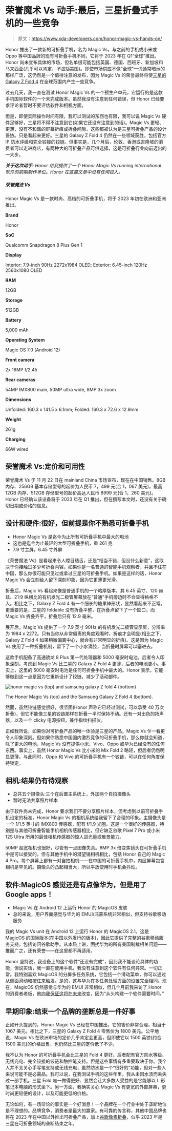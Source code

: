 # 荣誉魔术 Vs 动手:最后，三星折叠式手机的一些竞争

> 原文：<https://www.xda-developers.com/honor-magic-vs-hands-on/>

Honor 推出了一款新的可折叠手机，名为 Magic Vs，与之前的手机或小米或 Oppo 等中国品牌的现有可折叠手机不同，它将于 2023 年在 Q1“全球”推出。Honor 尚未宣布具体的市场，但名单很可能包括英国、德国、西班牙、新加坡和马来西亚(几乎可以肯定，*不包括*美国)。即使市场供应不像“全球”一词通常暗示的那样广泛，这仍然是一个值得注意的发布，因为 Magic Vs 的荣誉最终将使[三星的 Galaxy Z Fold 4](https://www.xda-developers.com/samsung-galaxy-z-fold-4-review/) 在全球范围内产生一些竞争。

过去几天，我一直在测试 Honor Magic Vs 的一个预生产单元，它运行的是这款手机国际软件的一个未完成版本。虽然我没有注意到任何错误，但 Honor 已经要求评论者暂时不要评估软件和相机方面。

但是，即使实际操作时间有限，我可以测试的东西也有限，我可以说 Magic Vs 硬件足够好，三星将不得不注意到它(如果它还没有注意到的话)。Magic Vs 更轻、更薄，没有不和谐的屏幕折痕或折叠间隙，这些都被认为是三星可折叠产品的设计妥协。只是看起来更好。三星的 Galaxy Z Fold 4 仍然在一些领域获胜，包括官方 IP 防水评级和完全铰接的铰链。但事实是，几个月后，伦敦、香港或吉隆坡的消费者可以走进商店，有两种大的可折叠产品可供选择，这是可折叠行业向前迈出的一大步。

***关于这次动手:** Honor 给我提供了一个 Honor Magic Vs running international 软件的前期制作单位。Honor 在这篇文章中没有任何投入。*

##### 荣誉魔法 Vs

Honor Magic Vs 是一款时尚、高档的可折叠手机，将于 2023 年初在欧洲和亚洲推出。

**Brand**

Honor

**SoC**

Qualcomm Snapdragon 8 Plus Gen 1

**Display**

Interior: 7.9-inch 90Hz 2272x1984 OLED; Exterior: 6.45-inch 120Hz 2560x1080 OLED

**RAM**

12GB

**Storage**

512GB

**Battery**

5,000 mAh

**Operating System**

Magic OS 7.0 (Android 12)

**Front camera**

2x 16MP f/2.45

**Rear cameras**

54MP IMX800 main, 50MP ultra wide, 8MP 3x zoom

**Dimensions**

Unfolded: 160.3 x 141.5 x 6.1mm; Folded: 160.3 x 72.6 x 12.9mm

**Weight**

261g

**Charging**

66W wired

## 荣誉魔术 Vs:定价和可用性

荣誉魔术 Vs 于 11 月 22 日在 mainland China 市场宣布，现在在中国销售。8GB 内存、256GB 基本存储型号的起价为人民币 7，499 元(合 1，067 美元)，最高 12GB 内存、512GB 存储型号的起价高达人民币 8999 元(合 1，260 美元)。Honor 已经确认该设备将于 2023 年在 Q1 推出，但在撰写本文时，还没有关于确切日期或价格的信息。

## 设计和硬件:很好，但前提是你不熟悉可折叠手机

*   Honor Magic Vs 是迄今为止所有可折叠手机中最大的电池
*   这也是迄今为止最轻的大型可折叠手机，重 261 克
*   7.9 寸主屏，6.45 寸外屏

《荣誉魔法 Vs》是看起来令人瞠目结舌，还是“相当不错，但没什么新意”，这取决于你接触过多少可折叠内容。如果你是一名普通的智能手机观察者，并且不住在中国，那么你很可能只见过或拿过三星的可折叠手机。如果是这样的话，Honor Magic Vs 会立刻给人留下深刻印象，因为它更薄更光滑。

折叠后，Magic Vs 看起来像是普通手机的一个略厚版本，其 6.45 英寸、120 赫兹、21:9 纵横比的有机发光二极管屏幕放在“普通”手机旁边时不会显得格格不入。相比之下，Galaxy Z Fold 4 有一个细长的糖果棒形状，显然看起来不正常。更重要的是，三星的 foldable 没有折叠平整，在折叠点留下了一个缺口，而 Magic Vs 折叠齐平，折叠后只有 12.9 毫米。

展开后，Magic Vs 提供了一个 7.9 英寸 90Hz 的有机发光二极管显示屏，分辨率为 1984 x 2272。只有当你从非常偏离的角度观看时，折痕才会明显(相比之下，Galaxy Z Fold 4 如果稍微偏离中心，就会有非常明显的折痕)。这是因为 Magic Vs 使用了一种折叠机制，留下了一个小水滴腔，当折叠时屏幕可以塞进去。

这款手机配备了高通骁龙 8 Plus 第一代处理器和 5000 毫安时电池。后者令人印象深刻，考虑到 Magic Vs 比三星的 Galaxy Z Fold 4 更薄，后者的电池更小。事实上，这里的 5000 毫安时电池是任何可折叠手机中最大的。Honor 表示，它能够做到这一点是因为它重新设计了铰链，减少了活动部件。

 <picture>![honor magic vs (top) and samsung galaxy Z fold 4 (bottom)](img/3bc404acfd6091ac2ed61a64026cacb7.png)</picture> 

The Honor Magic Vs (top) and the Samsung Galaxy Z Fold 4 (bottom). 

然而，虽然铰链感觉很好，很坚固(Honor 声称它已经过测试，可以承受 40 万次折叠)，但它不能像三星的铰链那样在折叠一半时保持不动。还有一对出色的扬声器，以及一个 clicky 电源按钮，兼作指纹扫描仪。

正如我所说，如果你对可折叠产品的唯一体验是三星的产品，Magic Vs 乍一看更令人印象深刻。但如果你熟悉中国国内激烈竞争的可折叠手机，那么你就会知道，除了更大的电池，Magic Vs 没有提供小米、Vivo、Oppo 或华为已经没有的任何东西。事实上，虽然 Honor Magic Vs 比小米的 Mix Fold 2 略轻，但后者仍然明显更薄。与此同时，Oppo 和 Vivo 的可折叠手机有一个铰链，可以在任何角度保持锁定。

## 相机:结果仍有待观察

*   总共五个摄像头:三个在后置主系统上，外加两个自拍摄像头
*   暂时无法共享照片样本

由于软件尚未完成，Honor 要求我们不要分享照片样本，但考虑到以前可折叠手机设定的标准，Honor Magic Vs 的相机系统给我留下了合理的印象。主摄像头是一个 1/1.5 英寸的 IMX800 传感器，配有 f/1.9 光圈。这是一个很好的传感器，特别是与其他可折叠智能手机相机传感器相比，但它缺乏谷歌 Pixel 7 Pro 或小米 12S Ultra 所用的最佳相机传感器的惊人进光量或散景能力。

50MP 超宽相机也很好，尽管有一点图像失真。8MP 3x 倍变焦镜头在可折叠手机中是可以接受的，但与其他手机中的潜望镜相机相比，包括 Honor 自己的 Magic 4 Pro。每个屏幕上都有一对自拍相机——在中国的可折叠手机中，内层屏幕包含相机是罕见的。摄像头的凸起相当大，所以平放使用时手机会抖动。

## 软件:MagicOS 感觉还是有点像华为，但是用了 Google apps！

*   Magic Vs 在 Android 12 上运行 Honor 的 MagicOS 皮肤
*   总的来说，用户界面感觉与华为的 EMUI/鸿蒙系统非常相似，但支持谷歌移动服务

我的 Magic Vs unit 在 Android 12 上运行 Honor 的 MagicOS 2.1。这是 MagicOS 的国际版本(在中国以外发行的版本)，因此它提供了完整的谷歌移动服务支持，包括访问谷歌助手。从本质上讲，困扰华为的所有美国制裁相关问题——推而广之，还有荣誉——在这里都不再适用。

Honor 坚持说，我设备上的这个软件“还没有完成”，因此我不能谈论具体的功能，但说实话，我一直在使用手机，我没有注意到这个软件有任何异常。一切正常。我特别喜欢 MagicOS 的分屏多任务系统，它包括一个滑动菜单，你可以通过从侧面滑动和按住来触发。是的，这与华为在多任务处理方面的设置完全相同。现在，MagicOS 仍然感觉与华为的 EMUI 非常相似，但几个月前我采访了 Honor 的消费者老板，他[向我保证这将在未来](https://www.xda-developers.com/honor-eu-president-roundtable-ifa-2022/)改变，因为“从头构建一个软件需要时间。”

## 早期印象:结束一个品牌的垄断总是一件好事

正如开头提到的，Honor Magic Vs 已经在中国推出，它的售价非常合理，相当于 1067 美元。相比之下，三星的 Galaxy Z Fold 4 零售价为 1800 美元。公平地说，Magic Vs 在欧洲市场的定价几乎肯定会更高，但即使它以 1500 英镑(约合 1500 美元)的价格出售，也仍然比三星的定价低了不少。

我不认为 Honor 的可折叠手机会比三星的 Fold 4 更好。后者配有官方防水等级、无线充电、完全铰接的铰链和触控笔支持。但是这些事情有多重要取决于你。我个人并不太关心手写笔支持或无线充电，虽然防水是一个“很好的”功能，但对一些人来说可能不是必需品。我可以说，在我测试手机的这些年里，我从未因水渍而丢失过一部手机。三星 Fold 唯一做得更好、显然会让大多数人受益的是它能够以 L 形笔记本电脑的形式坐下。另一方面，我确实关心 Magic Vs 有更宽的外部屏幕，更时尚更轻便的设计，以及可能更低的价格。

无论如何，有一场辩论的事实是一个好消息！一个品牌在一个行业中处于垄断地位是不理想的。品牌竞争，消费者是最大的赢家。有可靠的传言称，其他中国品牌也将在 2023 年在中国以外推出可折叠产品，加上[谷歌像素折叠](https://www.xda-developers.com/google-pixel-fold-foldable-scene-forward/)，似乎 2023 年是三星在可折叠领域的垄断结束之年。